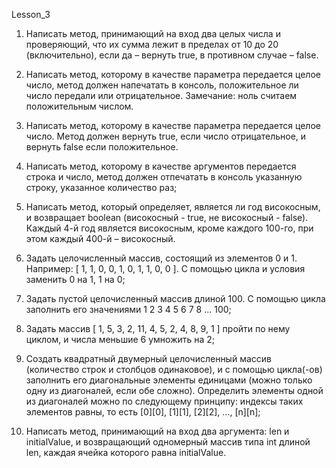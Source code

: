 Lesson_3
1. Написать метод, принимающий на вход два целых числа и проверяющий, 
что их сумма лежит в пределах от 10 до 20 (включительно), 
если да – вернуть true, в противном случае – false.

2. Написать метод, которому в качестве параметра передается целое число, 
метод должен напечатать в консоль, положительное ли число передали или отрицательное. 
Замечание: ноль считаем положительным числом.

3. Написать метод, которому в качестве параметра передается целое число. 
Метод должен вернуть true, если число отрицательное, 
и вернуть false если положительное.

4. Написать метод, которому в качестве аргументов передается строка и число, 
метод должен отпечатать в консоль указанную строку, указанное количество раз;

5. Написать метод, который определяет, является ли год високосным, 
и возвращает boolean (високосный - true, не високосный - false). 
Каждый 4-й год является високосным, кроме каждого 100-го, 
при этом каждый 400-й – високосный.

6. Задать целочисленный массив, состоящий из элементов 0 и 1. 
Например: [ 1, 1, 0, 0, 1, 0, 1, 1, 0, 0 ]. С помощью цикла и 
условия заменить 0 на 1, 1 на 0;

7. Задать пустой целочисленный массив длиной 100. 
С помощью цикла заполнить его значениями 1 2 3 4 5 6 7 8 ... 100;

8. Задать массив [ 1, 5, 3, 2, 11, 4, 5, 2, 4, 8, 9, 1 ] пройти по нему циклом, 
и числа меньшие 6 умножить на 2;

9. Создать квадратный двумерный целочисленный массив 
(количество строк и столбцов одинаковое), и с помощью цикла(-ов) 
заполнить его диагональные элементы единицами (можно только одну из диагоналей, 
если обе сложно). Определить элементы одной из диагоналей можно по следующему принципу: 
индексы таких элементов равны, то есть [0][0], [1][1], [2][2], ..., [n][n];

10. Написать метод, принимающий на вход два аргумента: 
len и initialValue, и возвращающий одномерный массив типа int длиной len, 
каждая ячейка которого равна initialValue.